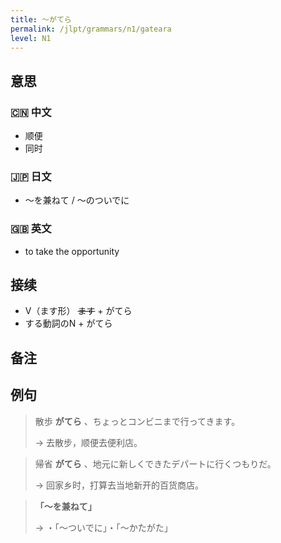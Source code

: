 ```yaml
---
title: 〜がてら
permalink: /jlpt/grammars/n1/gateara
level: N1
---
```


## 意思

### 🇨🇳 中文

- 顺便
- 同时

### 🇯🇵 日文

- 〜を兼ねて / 〜のついでに

### 🇬🇧 英文

- to take the opportunity

## 接续

- V（ます形） ~~ます~~ \+ がてら
- する動詞のN + がてら

## 备注


## 例句

> 散歩 **がてら** 、ちょっとコンビニまで行ってきます。
>
> → 去散步，顺便去便利店。

> 帰省 **がてら** 、地元に新しくできたデパートに行くつもりだ。
>
> → 回家乡时，打算去当地新开的百货商店。

> **「〜を兼ねて」**
>
> → ・「〜ついでに」・「〜かたがた」

